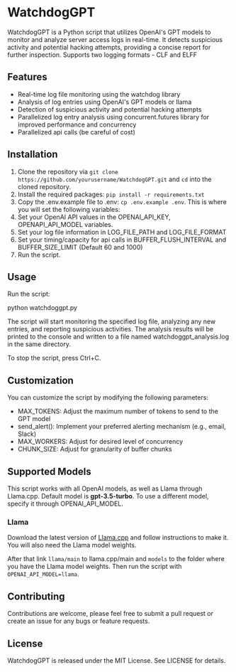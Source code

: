 # WatchdogGPT

WatchdogGPT is a Python script that utilizes OpenAI's GPT models to monitor and analyze server access logs in real-time. It detects suspicious activity and potential hacking attempts, providing a concise report for further inspection. Supports two logging formats - CLF and ELFF

## Features

- Real-time log file monitoring using the watchdog library
- Analysis of log entries using OpenAI's GPT models or llama 
- Detection of suspicious activity and potential hacking attempts
- Parallelized log entry analysis using concurrent.futures library for improved performance and concurrency
- Parallelized api calls (be careful of cost)

## Installation

1. Clone the repository via `git clone https://github.com/yourusername/WatchdogGPT.git` and `cd` into the cloned repository.
2. Install the required packages: `pip install -r requirements.txt`
3. Copy the .env.example file to .env: `cp .env.example .env`. This is where you will set the following variables:
4. Set your OpenAI API values in the OPENAI_API_KEY, OPENAPI_API_MODEL variables.
5. Set your log file information in LOG_FILE_PATH and LOG_FILE_FORMAT
6. Set your timing/capacity for api calls in BUFFER_FLUSH_INTERVAL and BUFFER_SIZE_LIMIT (Default 60 and 1000)
7. Run the script.

## Usage

Run the script:

python watchdoggpt.py

The script will start monitoring the specified log file, analyzing any new entries, and reporting suspicious activities. The analysis results will be printed to the console and written to a file named watchdoggpt_analysis.log in the same directory.

To stop the script, press Ctrl+C.

## Customization

You can customize the script by modifying the following parameters:

- MAX_TOKENS: Adjust the maximum number of tokens to send to the GPT model
- send_alert(): Implement your preferred alerting mechanism (e.g., email, Slack)
- MAX_WORKERS: Adjust for desired level of concurrency
- CHUNK_SIZE: Adjust for granularity of buffer chunks

## Supported Models<a name="supported-models"></a>

This script works with all OpenAI models, as well as Llama through Llama.cpp. Default model is **gpt-3.5-turbo**. To use a different model, specify it through OPENAI_API_MODEL.

### Llama

Download the latest version of [Llama.cpp](https://github.com/ggerganov/llama.cpp) and follow instructions to make it. You will also need the Llama model weights.

After that link `llama/main` to llama.cpp/main and `models` to the folder where you have the Llama model weights. Then run the script with `OPENAI_API_MODEL=llama`.

## Contributing

Contributions are welcome, please feel free to submit a pull request or create an issue for any bugs or feature requests.

## License

WatchdogGPT is released under the MIT License. See LICENSE for details.